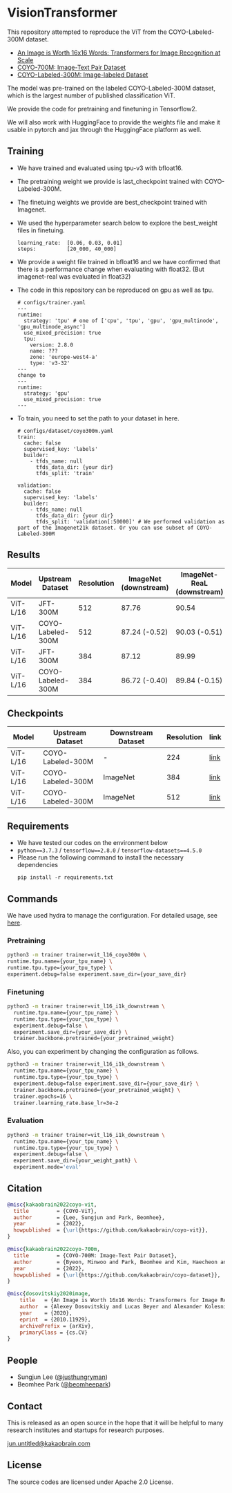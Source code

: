 # VisionTransformer

This repository attempted to reproduce the ViT from the COYO-Labeled-300M dataset.

- [An Image is Worth 16x16 Words: Transformers for Image Recognition at Scale](https://arxiv.org/abs/2010.11929)
- [COYO-700M: Image-Text Pair Dataset](https://github.com/kakaobrain/coyo-dataset)
- [COYO-Labeled-300M: Image-labeled Dataset](https://github.com/kakaobrain/coyo-dataset/subset/coyo-labeled-300m)

The model was pre-trained on the labeled COYO-Labeled-300M dataset, which is the largest number of published
classification ViT.

We provide the code for pretraining and finetuning in Tensorflow2.

We will also work with HuggingFace to provide the weights file and make it usable in pytorch and jax through the
HuggingFace platform as well.

## Training

- We have trained and evaluated using tpu-v3 with bfloat16.

- The pretraining weight we provide is last_checkpoint trained with COYO-Labeled-300M.

- The finetuing weights we provide are best_checkpoint trained with Imagenet.

- We used the hyperparameter search below to explore the best_weight files in finetuing.
    ```
    learning_rate:  [0.06, 0.03, 0.01]
    steps:          [20_000, 40_000]
    ```

- We provide a weight file trained in bfloat16 and we have confirmed that there is a performance change when evaluating
  with float32. (But imagenet-real was evaluated in float32)

- The code in this repository can be reproduced on gpu as well as tpu.
    ```
    # configs/trainer.yaml
    ---
    runtime:
      strategy: 'tpu' # one of ['cpu', 'tpu', 'gpu', 'gpu_multinode', 'gpu_multinode_async']
      use_mixed_precision: true
      tpu:
        version: 2.8.0
        name: ???
        zone: 'europe-west4-a'
        type: 'v3-32'
    ---
    change to
    ---
    runtime:
      strategy: 'gpu'
      use_mixed_precision: true
    ---
    ```
- To train, you need to set the path to your dataset in here.
    ```
    # configs/dataset/coyo300m.yaml
    train:
      cache: false
      supervised_key: 'labels'
      builder:
        - tfds_name: null
          tfds_data_dir: {your dir}
          tfds_split: 'train'
    
    validation:
      cache: false
      supervised_key: 'labels'
      builder:
        - tfds_name: null
          tfds_data_dir: {your dir}
          tfds_split: 'validation[:50000]' # We performed validation as part of the Imagenet21k dataset. Or you can use subset of COYO-Labeled-300M
    ```

## Results

| Model    	| Upstream Dataset  	| Resolution 	| ImageNet (downstream) 	| ImageNet-ReaL (downstream) 	| Public 	|
|----------	|-------------------	|------------	|-----------------------	|----------------------------	|--------	|
| ViT-L/16 	| JFT-300M          	| 512        	| 87.76                 	| 90.54                      	| X      	|
| ViT-L/16 	| COYO-Labeled-300M 	| 512        	| 87.24 (-0.52)         	| 90.03 (-0.51)              	| O      	|
| ViT-L/16 	| JFT-300M          	| 384        	| 87.12                 	| 89.99                      	| X      	|
| ViT-L/16 	| COYO-Labeled-300M 	| 384        	| 86.72 (-0.40)         	| 89.84 (-0.15)              	| O      	|

## Checkpoints

| Model    	| Upstream Dataset  	| Downstream Dataset 	| Resolution 	| link                                                                          	|
|----------	|-------------------	|--------------------	|------------	|-------------------------------------------------------------------------------	|
| ViT-L/16 	| COYO-Labeled-300M 	| -                  	| 224        	| [ link ]( https://huggingface.co/kakaobrain/vit-l16-coyo-labeled-300m )        	|
| ViT-L/16 	| COYO-Labeled-300M 	| ImageNet           	| 384        	| [ link ]( https://huggingface.co/kakaobrain/vit-l16-coyo-labeled-300m-i1k384 ) 	|
| ViT-L/16 	| COYO-Labeled-300M 	| ImageNet           	| 512        	| [ link ]( https://huggingface.co/kakaobrain/vit-l16-coyo-labeled-300m-i1k512 ) 	|

## Requirements

- We have tested our codes on the environment below
- `python==3.7.3` / `tensorflow==2.8.0` / `tensorflow-datasets==4.5.0`
- Please run the following command to install the necessary dependencies
    ```
    pip install -r requirements.txt
    ```

## Commands

We have used hydra to manage the configuration. For detailed usage, see [here](https://hydra.cc/).

### Pretraining

```bash
python3 -m trainer trainer=vit_l16_coyo300m \
runtime.tpu.name={your_tpu_name} \
runtime.tpu.type={your_tpu_type} \
experiment.debug=false experiment.save_dir={your_save_dir}
```

### Finetuning

```bash
python3 -m trainer trainer=vit_l16_i1k_downstream \
  runtime.tpu.name={your_tpu_name} \
  runtime.tpu.type={your_tpu_type} \
  experiment.debug=false \
  experiment.save_dir={your_save_dir} \
  trainer.backbone.pretrained={your_pretrained_weight} 
```

Also, you can experiment by changing the configuration as follows.

```bash
python3 -m trainer trainer=vit_l16_i1k_downstream \
  runtime.tpu.name={your_tpu_name} \
  runtime.tpu.type={your_tpu_type} \
  experiment.debug=false experiment.save_dir={your_save_dir} \
  trainer.backbone.pretrained={your_pretrained_weight} \
  trainer.epochs=16 \
  trainer.learning_rate.base_lr=3e-2
```

### Evaluation

```bash
python3 -m trainer trainer=vit_l16_i1k_downstream \
  runtime.tpu.name={your_tpu_name} \
  runtime.tpu.type={your_tpu_type} \
  experiment.debug=false \
  experiment.save_dir={your_weight_path} \
  experiment.mode='eval'
```

## Citation
```bibtex
@misc{kakaobrain2022coyo-vit,
  title         = {COYO-ViT},
  author        = {Lee, Sungjun and Park, Beomhee},
  year          = {2022},
  howpublished  = {\url{https://github.com/kakaobrain/coyo-vit}},
}
```
```bibtex
@misc{kakaobrain2022coyo-700m,
  title         = {COYO-700M: Image-Text Pair Dataset},
  author        = {Byeon, Minwoo and Park, Beomhee and Kim, Haecheon and Lee, Sungjun and Baek, Woonhyuk and Kim, Saehoon},
  year          = {2022},
  howpublished  = {\url{https://github.com/kakaobrain/coyo-dataset}},
}
```
```bibtex
@misc{dosovitskiy2020image,
    title   = {An Image is Worth 16x16 Words: Transformers for Image Recognition at Scale},
    author  = {Alexey Dosovitskiy and Lucas Beyer and Alexander Kolesnikov and Dirk Weissenborn and Xiaohua Zhai and Thomas Unterthiner and Mostafa Dehghani and Matthias Minderer and Georg Heigold and Sylvain Gelly and Jakob Uszkoreit and Neil Houlsby},
    year    = {2020},
    eprint  = {2010.11929},
    archivePrefix = {arXiv},
    primaryClass = {cs.CV}
}
```

## People
  - Sungjun Lee ([@justhungryman](https://github.com/justHungryMan))
  - Beomhee Park ([@beomheepark](https://github.com/beomheepark))

## Contact

This is released as an open source in the hope that it will be helpful to many research institutes and startups for research purposes. 

[jun.untitled@kakaobrain.com](mailto:jun.untitled@kakaobrain.com)

## License

The source codes are licensed under Apache 2.0 License.